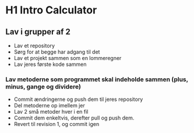 # H1 Intro Calculator

## Lav i grupper af 2

- Lav et repository
- Sørg for at begge har adgang til det
- Lav et projekt sammen som en lommeregner
- Lav jeres første kode sammen

### Lav metoderne som programmet skal indeholde sammen (plus, minus, gange og dividere)

- Commit ændringerne og push dem til jeres repository
- Del metoderne op imellem jer
- Lav 2 små metoder hver i en fil
- Commit dem enkeltvis, derefter pull og push dem.
- Revert til revision 1, og commit igen
